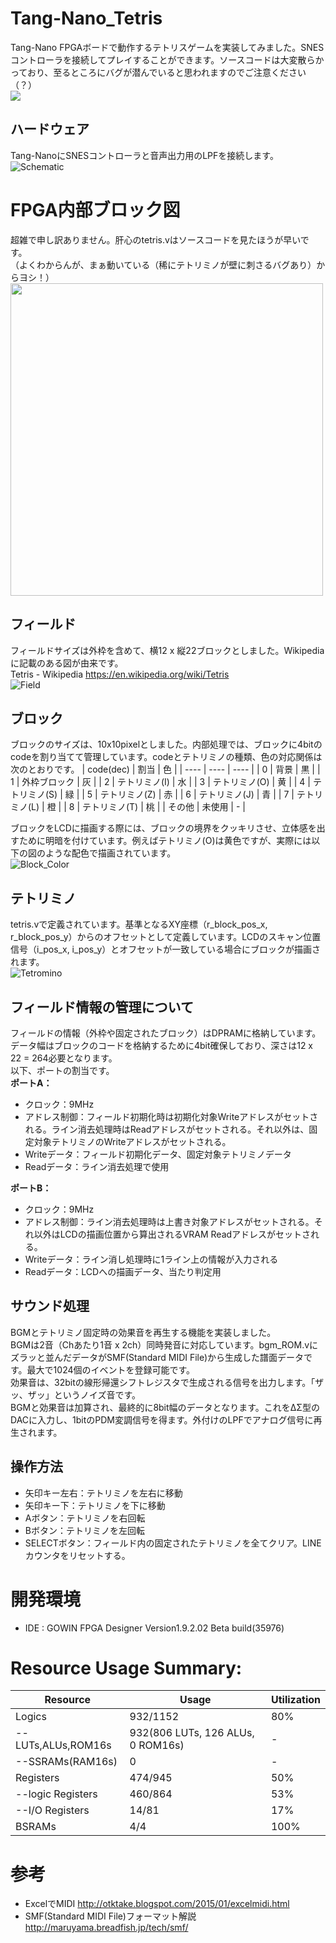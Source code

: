 # Tang-Nano_Tetris
Tang-Nano FPGAボードで動作するテトリスゲームを実装してみました。SNESコントローラを接続してプレイすることができます。ソースコードは大変散らかっており、至るところにバグが潜んでいると思われますのでご注意ください（？）  
[![](https://img.youtube.com/vi/Z7nBj0Th6N0/0.jpg)](https://www.youtube.com/watch?v=Z7nBj0Th6N0)  

## ハードウェア
Tang-NanoにSNESコントローラと音声出力用のLPFを接続します。  
![Schematic](doc/img/Schematic.png "Schematic")

# FPGA内部ブロック図
超雑で申し訳ありません。肝心のtetris.vはソースコードを見たほうが早いです。  
（よくわからんが、まぁ動いている（稀にテトリミノが壁に刺さるバグあり）からヨシ！）  
<img src="doc/img/BlockDiagram.png" width="500">  

## フィールド
フィールドサイズは外枠を含めて、横12 x 縦22ブロックとしました。Wikipediaに記載のある図が由来です。  
Tetris - Wikipedia https://en.wikipedia.org/wiki/Tetris  
![Field](doc/img/Field.png "Field")

## ブロック
ブロックのサイズは、10x10pixelとしました。内部処理では、ブロックに4bitのcodeを割り当てて管理しています。codeとテトリミノの種類、色の対応関係は次のとおりです。
| code(dec) | 割当 | 色 |
| ---- | ---- | ---- |
| 0    | 背景 | 黒 |
| 1    | 外枠ブロック | 灰 |
| 2    | テトリミノ(I) | 水 |
| 3    | テトリミノ(O) | 黄 |
| 4    | テトリミノ(S) | 緑 |
| 5    | テトリミノ(Z) | 赤 |
| 6    | テトリミノ(J) | 青 |
| 7    | テトリミノ(L) | 橙 |
| 8    | テトリミノ(T) | 桃 |
| その他 | 未使用 | - |

ブロックをLCDに描画する際には、ブロックの境界をクッキリさせ、立体感を出すために明暗を付けています。例えばテトリミノ(O)は黄色ですが、実際には以下の図のような配色で描画されています。    
![Block_Color](doc/img/block_color.png "Block_Color")

## テトリミノ
tetris.vで定義されています。基準となるXY座標（r_block_pos_x, r_block_pos_y）からのオフセットとして定義しています。LCDのスキャン位置信号（i_pos_x, i_pos_y）とオフセットが一致している場合にブロックが描画されます。  
![Tetromino](doc/img/Tetromino.png "Tetromino")

## フィールド情報の管理について
フィールドの情報（外枠や固定されたブロック）はDPRAMに格納しています。データ幅はブロックのコードを格納するために4bit確保しており、深さは12 x 22 = 264必要となります。  
以下、ポートの割当です。  
**ポートA：**
* クロック：9MHz
* アドレス制御：フィールド初期化時は初期化対象Writeアドレスがセットされる。ライン消去処理時はReadアドレスがセットされる。それ以外は、固定対象テトリミノのWriteアドレスがセットされる。
* Writeデータ：フィールド初期化データ、固定対象テトリミノデータ
* Readデータ：ライン消去処理で使用

**ポートB：**
* クロック：9MHz
* アドレス制御：ライン消去処理時は上書き対象アドレスがセットされる。それ以外はLCDの描画位置から算出されるVRAM Readアドレスがセットされる。
* Writeデータ：ライン消し処理時に1ライン上の情報が入力される
* Readデータ：LCDへの描画データ、当たり判定用

## サウンド処理
BGMとテトリミノ固定時の効果音を再生する機能を実装しました。  
BGMは2音（Chあたり1音 x 2ch）同時発音に対応しています。bgm_ROM.vにズラッと並んだデータがSMF(Standard MIDI File)から生成した譜面データです。最大で1024個のイベントを登録可能です。  
効果音は、32bitの線形帰還シフトレジスタで生成される信号を出力します。「ザッ、ザッ」というノイズ音です。  
BGMと効果音は加算され、最終的に8bit幅のデータとなります。これをΔΣ型のDACに入力し、1bitのPDM変調信号を得ます。外付けのLPFでアナログ信号に再生されます。  

## 操作方法
* 矢印キー左右：テトリミノを左右に移動
* 矢印キー下：テトリミノを下に移動
* Aボタン：テトリミノを右回転
* Bボタン：テトリミノを左回転
* SELECTボタン：フィールド内の固定されたテトリミノを全てクリア。LINEカウンタをリセットする。

# 開発環境
- IDE : GOWIN FPGA Designer Version1.9.2.02 Beta build(35976)

# Resource Usage Summary:
|  Resource  |  Usage |  Utilization  |
| ---------- | ------ | ------------- |
|  Logics  |  932/1152  | 80% |
|  --LUTs,ALUs,ROM16s  |  932(806 LUTs, 126 ALUs, 0 ROM16s)  | - |
|  --SSRAMs(RAM16s)  |  0  | - |
|  Registers  |  474/945  | 50% |
|  --logic Registers  |  460/864  | 53% |
|  --I/O Registers  |  14/81  | 17% |
|  BSRAMs  |  4/4  | 100% |


# 参考
- ExcelでMIDI http://otktake.blogspot.com/2015/01/excelmidi.html
- SMF(Standard MIDI File)フォーマット解説 http://maruyama.breadfish.jp/tech/smf/
